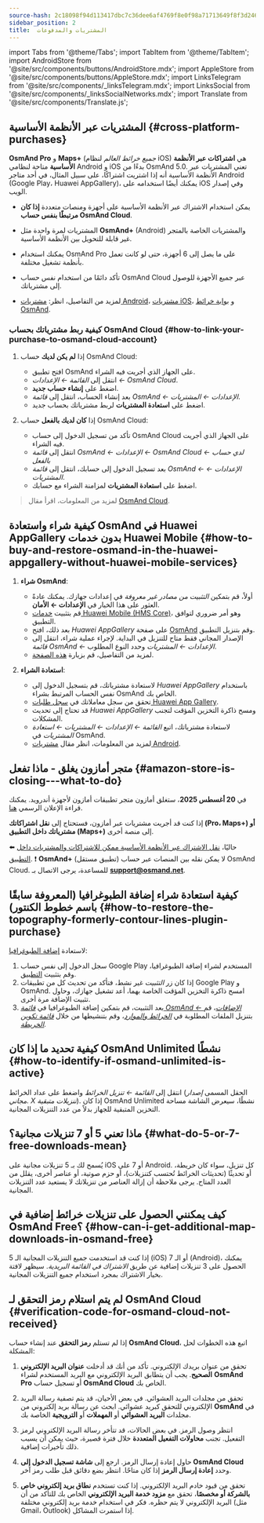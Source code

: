 ```yaml
---
source-hash: 2c18098f94d113417dbc7c36dee6af4769f8e0f98a71713649f8f3d246f92e77
sidebar_position: 2
title:  المشتريات والمدفوعات
---
```

import Tabs from '@theme/Tabs';
import TabItem from '@theme/TabItem';
import AndroidStore from '@site/src/components/buttons/AndroidStore.mdx';
import AppleStore from '@site/src/components/buttons/AppleStore.mdx';
import LinksTelegram from '@site/src/components/_linksTelegram.mdx';
import LinksSocial from '@site/src/components/_linksSocialNetworks.mdx';
import Translate from '@site/src/components/Translate.js';



## المشتريات عبر الأنظمة الأساسية {#cross-platform-purchases}

**OsmAnd Pro** و **Maps+** (*جميع خرائط العالم* لنظام iOS) هي **اشتراكات عبر الأنظمة الأساسية** متاحة لنظامي Android و iOS بدءًا من OsmAnd 5.0. تعني المشتريات عبر الأنظمة الأساسية أنه إذا اشتريت اشتراكًا، على سبيل المثال، في أحد متاجر Android (Google Play، Huawei AppGallery)، يمكنك أيضًا استخدامه على iOS وفي إصدار الويب.

- يمكن استخدام الاشتراك عبر الأنظمة الأساسية على أجهزة ومنصات متعددة **إذا كان مرتبطًا بنفس حساب OsmAnd Cloud**.

- المشتريات لمرة واحدة مثل **OsmAnd+** (Android) والمشتريات الخاصة بالمتجر غير قابلة للتحويل بين الأنظمة الأساسية.

- يمكنك استخدام OsmAnd Pro على ما يصل إلى 6 أجهزة، حتى لو كانت تعمل بأنظمة تشغيل مختلفة.

- تأكد دائمًا من استخدام نفس حساب OsmAnd Cloud عبر جميع الأجهزة للوصول إلى مشترياتك.

- لمزيد من التفاصيل، انظر: [مشتريات Android](../purchases/android.md)، [مشتريات iOS](../purchases/ios.md)، و [بوابة خرائط OsmAnd](https://www.osmand.net/map).


### كيفية ربط مشترياتك بحساب OsmAnd Cloud {#how-to-link-your-purchase-to-osmand-cloud-account}

1. إذا **لم يكن لديك** حساب OsmAnd Cloud:

    - افتح تطبيق OsmAnd على الجهاز الذي أجريت فيه الشراء.
    - انتقل إلى *القائمة ← الإعدادات ← OsmAnd Cloud*.
    - اضغط على **إنشاء حساب جديد**.
    - بعد إنشاء الحساب، انتقل إلى *قائمة OsmAnd ← الإعدادات ← المشتريات*.
    - اضغط على **استعادة المشتريات** لربط مشترياتك بحساب جديد.

2. إذا **كان لديك بالفعل** حساب OsmAnd Cloud:

    - تأكد من تسجيل الدخول إلى حساب OsmAnd Cloud على الجهاز الذي أجريت فيه الشراء.
    - انتقل إلى *قائمة OsmAnd ← الإعدادات ← OsmAnd Cloud ← لدي حساب بالفعل*
    - بعد تسجيل الدخول إلى حسابك، انتقل إلى *قائمة OsmAnd ← الإعدادات ← المشتريات*.
    - اضغط على **استعادة المشتريات** لمزامنة الشراء مع حسابك.


> لمزيد من المعلومات، اقرأ مقال [OsmAnd Cloud](../personal/osmand-cloud.md#cross-platform).


## كيفية شراء واستعادة OsmAnd في Huawei AppGallery بدون خدمات Huawei Mobile {#how-to-buy-and-restore-osmand-in-the-huawei-appgallery-without-huawei-mobile-services}

1. **شراء OsmAnd**:
   - أولاً، قم بتمكين *التثبيت من مصادر غير معروفة* في إعدادات جهازك. يمكنك عادةً العثور على هذا الخيار في **الإعدادات ← الأمان**.
   - قم بتثبيت [خدمات Huawei Mobile (HMS Core)](https://consumer.huawei.com/za/community/details/Download-the-latest-Huawei-HMS-Core-APK-5-3-0-312/topicId-142217/)، وهو أمر ضروري لتوافق التطبيق.
   - بعد ذلك، افتح *Huawei AppGallery* على صفحة [OsmAnd](https://appgallery.huawei.com/#/app/C101486545) وقم بتنزيل التطبيق.
   - الإصدار المجاني فقط متاح للتنزيل في البداية. لإجراء عملية شراء، انتقل إلى *قائمة OsmAnd ← الإعدادات ← المشتريات* وحدد النوع المطلوب.
   - لمزيد من التفاصيل، قم بزيارة [هذه الصفحة](https://osmand.net/docs/user/purchases/android#install-application).

2. **استعادة الشراء**:
   - لاستعادة مشترياتك، قم بتسجيل الدخول إلى *Huawei AppGallery* باستخدام نفس الحساب المرتبط بشراء OsmAnd الخاص بك.
   - تحقق من سجل معاملاتك في [سجل طلبات Huawei App Gallery](https://consumer.huawei.com/en/support/content/en-us00694318/).
   - قد تحتاج إلى تحديث *Huawei AppGallery* ومسح ذاكرة التخزين المؤقت لتجنب المشكلات.
   - لاستعادة مشترياتك، اتبع *القائمة ← الإعدادات ← المشتريات ← استعادة المشتريات* في OsmAnd.
   - لمزيد من المعلومات، انظر مقال [مشتريات Android](https://osmand.net/docs/user/purchases/android#restore-subscription--in-app).

<!--
- Instructions for setting up Huawei Mobile Services.
- How to buy OsmAnd without HMS Core.
- Restore purchases in the Huawei AppGallery.
-->

## متجر أمازون يغلق - ماذا تفعل {#amazon-store-is-closing---what-to-do}

في **20 أغسطس 2025**، ستغلق أمازون متجر تطبيقات أمازون لأجهزة أندرويد. يمكنك قراءة الإعلان الرسمي [هنا](https://developer.amazon.com/apps-and-games/blogs/2025/02/upcoming-changes-to-amazon-appstore-for-android-devices-and-coins-program).

إذا كنت قد أجريت مشتريات عبر أمازون، فستحتاج إلى **نقل اشتراكاتك (Pro، Maps+) أو مشترياتك داخل التطبيق (Maps+)** إلى منصة أخرى.

⬅️ حاليًا، [نقل الاشتراك عبر الأنظمة الأساسية ممكن للاشتراكات والمشتريات داخل التطبيق](../purchases/cross.md).
❗ **OsmAnd+** (تطبيق مستقل) لا يمكن نقله بين المنصات عبر حساب OsmAnd Cloud. للمساعدة، يرجى الاتصال بـ **support@osmand.net**.

## كيفية استعادة شراء إضافة الطبوغرافيا (المعروفة سابقًا باسم خطوط الكنتور) {#how-to-restore-the-topography-formerly-contour-lines-plugin-purchase}

لاستعادة [إضافة الطبوغرافيا](https://play.google.com/store/apps/details?id=net.osmand.srtmPlugin.paid):

1. سجل الدخول إلى نفس حساب Google Play المستخدم لشراء إضافة الطبوغرافيا، وقم بتثبيت [التطبيق](https://play.google.com/store/apps/details?id=net.osmand.srtmPlugin.paid).
2. إذا كان زر *التثبيت* غير نشط، فتأكد من تحديث كل من تطبيقات Google Play و OsmAnd. امسح ذاكرة التخزين المؤقت الخاصة بهما، أعد تشغيل جهازك، وحاول تثبيت الإضافة مرة أخرى.
3. بعد التثبيت، قم بتمكين إضافة الطبوغرافيا في *[قائمة OsmAnd ← الإضافات](../plugins/topography.md)*، قم بتنزيل الملفات المطلوبة في *[الخرائط والموارد](../start-with/download-maps.md#maps-and-resources)*، وقم بتنشيطها من خلال *[قائمة تكوين الخريطة](../map/configure-map-menu.md)*.


## كيفية تحديد ما إذا كان OsmAnd Unlimited نشطًا {#how-to-identify-if-osmand-unlimited-is-active}

انتقل إلى *القائمة ← تنزيل الخرائط* واضغط على عداد الخرائط (الحقل المسمى *إصدار مجاني. X تنزيلات متبقية*). إذا كان OsmAnd Unlimited نشطًا، سيعرض الشاشة مساحة التخزين المتبقية للجهاز بدلاً من عدد التنزيلات المجانية.


## ماذا تعني 5 أو 7 تنزيلات مجانية؟ {#what-do-5-or-7-free-downloads-mean}

يُسمح لك بـ 5 تنزيلات مجانية على iOS أو 7 على Android. كل تنزيل، سواء كان خريطة، أو تحديثًا (تحديثات الخرائط تُحتسب كتنزيلات)، أو حزم صوتية، أو عناصر أخرى، يقلل من العدد المتاح. يرجى ملاحظة أن إزالة العناصر من تنزيلاتك لا يستعيد عدد التنزيلات المجانية.


## كيف يمكنني الحصول على تنزيلات خرائط إضافية في OsmAnd Free؟ {#how-can-i-get-additional-map-downloads-in-osmand-free}

إذا كنت قد استخدمت جميع التنزيلات المجانية الـ 5 (iOS) أو الـ 7 (Android)، يمكنك الحصول على 3 تنزيلات إضافية عن طريق *الاشتراك في القائمة البريدية*. سيظهر لافتة بخيار الاشتراك بمجرد استخدام جميع التنزيلات المجانية.


## لم يتم استلام رمز التحقق لـ OsmAnd Cloud {#verification-code-for-osmand-cloud-not-received}

إذا لم تستلم **رمز التحقق** عند إنشاء حساب **OsmAnd Cloud**، اتبع هذه الخطوات لحل المشكلة:

1. تحقق من عنوان بريدك الإلكتروني.
    تأكد من أنك قد أدخلت **عنوان البريد الإلكتروني الصحيح**. يجب أن يتطابق البريد الإلكتروني مع البريد المستخدم لشراء **OsmAnd Pro** أو تسجيل حساب **OsmAnd Cloud** الخاص بك.

2. تحقق من مجلدات البريد العشوائي.
    في بعض الأحيان، قد يتم تصفية رسالة البريد الإلكتروني للتحقق كبريد عشوائي. ابحث عن رسالة بريد إلكتروني من **OsmAnd** في مجلدات **البريد العشوائي** أو **المهملات** أو **الترويجية** الخاصة بك.

3. انتظر وصول الرمز.
    في بعض الحالات، قد تتأخر رسالة البريد الإلكتروني لرمز التفعيل. تجنب **محاولات التفعيل المتعددة** خلال فترة قصيرة، حيث يمكن أن يسبب ذلك تأخيرات إضافية.

4. حاول إعادة إرسال الرمز.
    ارجع إلى **شاشة تسجيل الدخول إلى OsmAnd Cloud** وحدد **إعادة إرسال الرمز** إذا كان متاحًا. انتظر بضع دقائق قبل طلب رمز آخر.

5. تحقق من قيود خادم البريد الإلكتروني.
    إذا كنت تستخدم **نطاق بريد إلكتروني خاص بالشركة أو مخصصًا**، تحقق مع **مزود خدمة البريد الإلكتروني** الخاص بك للتأكد من أن البريد الإلكتروني لا يتم حظره. فكر في استخدام خدمة بريد إلكتروني مختلفة (مثل Gmail، Outlook) إذا استمرت المشاكل.

<!--
## Purchases & Payments {#purchases--payments}

- Purchase Not Showing
- Purchase Not Restoring
- Payment Issues
- Refund Policy
- Step-by-step solutions to problems with purchases.
- Instructions for clearing the cache of Google Play, Huawei AppGallery.
- What to do if the purchase does not appear or the transaction fails.
- Purchase not showing up - recommendations on how to check your account and restore your purchases.
- Payment issues - instructions for contacting Google Play Support in case of paymentissues.


## FAQ {#faq}

- Can I transfer a purchase between Android and iOS?
- Can I use a purchase on multiple devices?
- Why does the purchase not appear?
- Where can I find payment details?
- Can I transfer OsmAnd+ between Android and iOS?
- How can I restore purchases after reinstalling the app?
- What is OsmAnd Pro and what are its advantages?
- Can I activate my subscription without Google Play?
- Can I share my purchase with my family?
- How do I transfer OsmAnd+ to another phone?
- Why doesn't my purchase appear after reinstalling?
- Why can't I resume my purchase?
- How do I know if my subscription is active?
- Can I use one purchase on multiple devices?
- Can I buy OsmAnd without Google Play?
- Where can I find my payment details?
-->